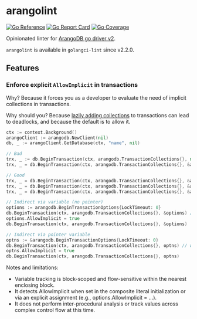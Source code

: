 # arangolint
[![Go Reference](https://pkg.go.dev/badge/github.com/Crocmagnon/arangolint.svg)](https://pkg.go.dev/github.com/Crocmagnon/arangolint)
[![Go Report Card](https://goreportcard.com/badge/github.com/Crocmagnon/arangolint)](https://goreportcard.com/report/github.com/Crocmagnon/arangolint)
[![Go Coverage](https://github.com/Crocmagnon/arangolint/wiki/coverage.svg)](https://github.com/Crocmagnon/arangolint/wiki/Coverage)

Opinionated linter for [ArangoDB go driver v2](https://github.com/arangodb/go-driver).

`arangolint` is available in `golangci-lint` since v2.2.0.

## Features

### Enforce explicit `AllowImplicit` in transactions
Why? Because it forces you as a developer to evaluate the need of implicit collections in transactions.

Why should you? Because [lazily adding collections](https://docs.arangodb.com/3.11/develop/transactions/locking-and-isolation/#lazily-adding-collections) to transactions can lead to deadlocks, and because the default is to allow it.

```go
ctx := context.Background()
arangoClient := arangodb.NewClient(nil)
db, _ := arangoClient.GetDatabase(ctx, "name", nil)

// Bad
trx, _ := db.BeginTransaction(ctx, arangodb.TransactionCollections{}, nil) // want "missing AllowImplicit option"
trx, _ = db.BeginTransaction(ctx, arangodb.TransactionCollections{}, &arangodb.BeginTransactionOptions{LockTimeout: 0}) // want "missing AllowImplicit option"

// Good
trx, _ = db.BeginTransaction(ctx, arangodb.TransactionCollections{}, &arangodb.BeginTransactionOptions{AllowImplicit: true})
trx, _ = db.BeginTransaction(ctx, arangodb.TransactionCollections{}, &arangodb.BeginTransactionOptions{AllowImplicit: false})
trx, _ = db.BeginTransaction(ctx, arangodb.TransactionCollections{}, &arangodb.BeginTransactionOptions{AllowImplicit: true, LockTimeout: 0})

// Indirect via variable (no pointer)
options := arangodb.BeginTransactionOptions{LockTimeout: 0}
db.BeginTransaction(ctx, arangodb.TransactionCollections{}, &options) // want "missing AllowImplicit option"
options.AllowImplicit = true
db.BeginTransaction(ctx, arangodb.TransactionCollections{}, &options)

// Indirect via pointer variable
optns := &arangodb.BeginTransactionOptions{LockTimeout: 0}
db.BeginTransaction(ctx, arangodb.TransactionCollections{}, optns) // want "missing AllowImplicit option"
optns.AllowImplicit = true
db.BeginTransaction(ctx, arangodb.TransactionCollections{}, optns)
```

Notes and limitations:
* Variable tracking is block-scoped and flow-sensitive within the nearest enclosing block.
* It detects AllowImplicit when set in the composite literal initialization or via an explicit assignment (e.g., options.AllowImplicit = ...).
* It does not perform inter-procedural analysis or track values across complex control flow at this time.
